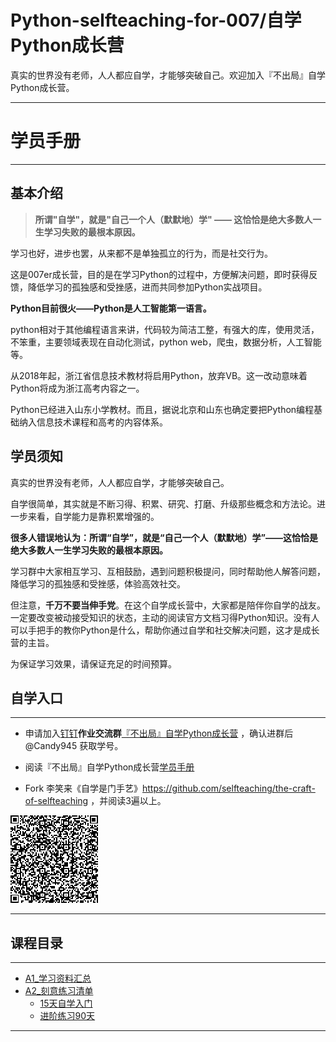 # Python-selfteaching-for-007/自学Python成长营

真实的世界没有老师，人人都应自学，才能够突破自己。欢迎加入『不出局』自学Python成长营。



-----

# 学员手册

-----

## 基本介绍

> **所谓"自学"，就是"自己一个人（默默地）学" —— 这恰恰是绝大多数人一生学习失败的最根本原因。**

学习也好，进步也罢，从来都不是单独孤立的行为，而是社交行为。

这是007er成长营，目的是在学习Python的过程中，方便解决问题，即时获得反馈，降低学习的孤独感和受挫感，进而共同参加Python实战项目。


**Python目前很火——Python是人工智能第一语言。**

python相对于其他编程语言来讲，代码较为简洁工整，有强大的库，使用灵活，不笨重，主要领域表现在自动化测试，python web，爬虫，数据分析，人工智能等。

从2018年起，浙江省信息技术教材将启用Python，放弃VB。这一改动意味着Python将成为浙江高考内容之一。

Python已经进入山东小学教材。而且，据说北京和山东也确定要把Python编程基础纳入信息技术课程和高考的内容体系。


## 学员须知

真实的世界没有老师，人人都应自学，才能够突破自己。

自学很简单，其实就是不断习得、积累、研究、打磨、升级那些概念和方法论。进一步来看，自学能力是靠积累增强的。

**很多人错误地认为：所谓“自学”，就是“自己一个人（默默地）学”——这恰恰是绝大多数人一生学习失败的最根本原因。**


学习群中大家相互学习、互相鼓励，遇到问题积极提问，同时帮助他人解答问题，降低学习的孤独感和受挫感，体验高效社交。


但注意，**千万不要当伸手党**。在这个自学成长营中，大家都是陪伴你自学的战友。一定要改变被动接受知识的状态，主动的阅读官方文档习得Python知识。没有人可以手把手的教你Python是什么，帮助你通过自学和社交解决问题，这才是成长营的主旨。

为保证学习效果，请保证充足的时间预算。


## 自学入口

-----


* 申请加入[钉钉](https://tms.dingtalk.com/markets/dingtalk/download?spm=a3140.8736650.2231602.8.7f153a1ajaacNT)**作业交流群**[『不出局』自学Python成长营](https://h5.dingtalk.com/invite-page/index.html?bizSource=____source____&corpId=dingace87ab0796a5ca635c2f4657eb6378f&inviterUid=37409030D404C7EDFF4BBDCA828801C7&encodeDeptId=0054DC2B53AFE745) ，确认进群后 @Candy945 获取学号。

* 阅读『不出局』自学Python成长营[学员手册](https://github.com/Candy945/Python-selfteaching-for-007)

* Fork 李笑来《自学是门手艺》https://github.com/selfteaching/the-craft-of-selfteaching ，并阅读3遍以上。

![请使用钉钉扫码加入](A3-Exercises【作业提交】/dingtalk.png)

----



## 课程目录

-----

* [A1_学习资料汇总](#A1.学习资料汇总.md)
* [A2_刻意练习清单](#A2.Deliberate-Practice-list.md)
    * [15天自学入门](https://github.com/Candy945/Python-selfteaching-for-007/blob/master/A2.Deliberate-Practice-list.md#15%E5%A4%A9%E8%87%AA%E5%AD%A6%E5%85%A5%E9%97%A8)
    * [进阶练习90天](#A2.Deliberate-Practice-list.md/进阶练习90天)



-----
